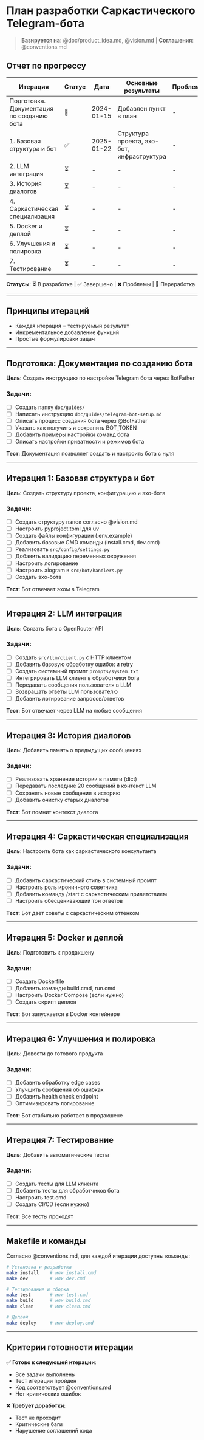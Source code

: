 # План разработки Саркастического Telegram-бота

> **Базируется на**: @doc/product_idea.md, @vision.md | **Соглашения**: @conventions.md

## Отчет по прогрессу

| Итерация | Статус | Дата | Основные результаты | Проблемы | Следующие шаги |
|----------|--------|------|---------------------|----------|----------------|
| Подготовка. Документация по созданию бота | 🔄 | 2024-01-15 | Добавлен пункт в план | - | Создать структуру и документацию |
| 1. Базовая структура и бот | ✅ | 2025-01-22 | Структура проекта, эхо-бот, инфраструктура | - | Переход к Итерации 2 |
| 2. LLM интеграция | ⏳ | - | - | - | - |
| 3. История диалогов | ⏳ | - | - | - | - |
| 4. Саркастическая специализация | ⏳ | - | - | - | - |
| 5. Docker и деплой | ⏳ | - | - | - | - |
| 6. Улучшения и полировка | ⏳ | - | - | - | - |
| 7. Тестирование | ⏳ | - | - | - | - |

**Статусы**: ⏳ В разработке | ✅ Завершено | ❌ Проблемы | 🔄 Переработка

---

## Принципы итераций
- Каждая итерация = тестируемый результат
- Инкрементальное добавление функций  
- Простые формулировки задач

---

## Подготовка: Документация по созданию бота
**Цель**: Создать инструкцию по настройке Telegram бота через BotFather

### Задачи:
- [ ] Создать папку `doc/guides/`
- [ ] Написать инструкцию `doc/guides/telegram-bot-setup.md`
- [ ] Описать процесс создания бота через @BotFather
- [ ] Указать как получить и сохранить BOT_TOKEN
- [ ] Добавить примеры настройки команд бота
- [ ] Описать настройки приватности и режимов бота

**Тест**: Документация позволяет создать и настроить бота с нуля

---

## Итерация 1: Базовая структура и бот
**Цель**: Создать структуру проекта, конфигурацию и эхо-бота

### Задачи:
- [ ] Создать структуру папок согласно @vision.md
- [ ] Настроить pyproject.toml для uv
- [ ] Создать файлы конфигурации (.env.example)
- [ ] Добавить базовые CMD команды (install.cmd, dev.cmd)
- [ ] Реализовать `src/config/settings.py`
- [ ] Добавить валидацию переменных окружения
- [ ] Настроить логирование
- [ ] Настроить aiogram в `src/bot/handlers.py`
- [ ] Создать эхо-бота

**Тест**: Бот отвечает эхом в Telegram

---

## Итерация 2: LLM интеграция
**Цель**: Связать бота с OpenRouter API

### Задачи:
- [ ] Создать `src/llm/client.py` с HTTP клиентом
- [ ] Добавить базовую обработку ошибок и retry
- [ ] Создать системный промпт `prompts/system.txt`
- [ ] Интегрировать LLM клиент в обработчики бота
- [ ] Передавать сообщения пользователя в LLM
- [ ] Возвращать ответы LLM пользователю
- [ ] Добавить логирование запросов/ответов

**Тест**: Бот отвечает через LLM на любые сообщения

---

## Итерация 3: История диалогов
**Цель**: Добавить память о предыдущих сообщениях

### Задачи:
- [ ] Реализовать хранение истории в памяти (dict)
- [ ] Передавать последние 20 сообщений в контекст LLM
- [ ] Сохранять новые сообщения в историю
- [ ] Добавить очистку старых диалогов

**Тест**: Бот помнит контекст диалога

---

## Итерация 4: Саркастическая специализация
**Цель**: Настроить бота как саркастического консультанта

### Задачи:
- [ ] Добавить саркастический стиль в системный промпт
- [ ] Настроить роль ироничного советчика
- [ ] Добавить команду /start с саркастическим приветствием
- [ ] Настроить обесценивающий тон ответов

**Тест**: Бот дает советы с саркастическим оттенком

---

## Итерация 5: Docker и деплой
**Цель**: Подготовить к продакшену

### Задачи:
- [ ] Создать Dockerfile
- [ ] Добавить команды build.cmd, run.cmd
- [ ] Настроить Docker Compose (если нужно)
- [ ] Создать скрипт деплоя

**Тест**: Бот запускается в Docker контейнере

---

## Итерация 6: Улучшения и полировка
**Цель**: Довести до готового продукта

### Задачи:
- [ ] Добавить обработку edge cases
- [ ] Улучшить сообщения об ошибках
- [ ] Добавить health check endpoint
- [ ] Оптимизировать логирование

**Тест**: Бот стабильно работает в продакшене

---

## Итерация 7: Тестирование
**Цель**: Добавить автоматические тесты

### Задачи:
- [ ] Создать тесты для LLM клиента
- [ ] Добавить тесты для обработчиков бота
- [ ] Настроить test.cmd
- [ ] Создать CI/CD (если нужно)

**Тест**: Все тесты проходят



---

## Makefile и команды

Согласно @conventions.md, для каждой итерации доступны команды:

```bash
# Установка и разработка
make install    # или install.cmd
make dev        # или dev.cmd

# Тестирование и сборка  
make test       # или test.cmd
make build      # или build.cmd
make clean      # или clean.cmd

# Деплой
make deploy     # или deploy.cmd
```

---

## Критерии готовности итерации

✅ **Готово к следующей итерации**:
- Все задачи выполнены
- Тест итерации пройден
- Код соответствует @conventions.md
- Нет критических ошибок

❌ **Требует доработки**:
- Тест не проходит
- Критические баги
- Нарушение соглашений кода

